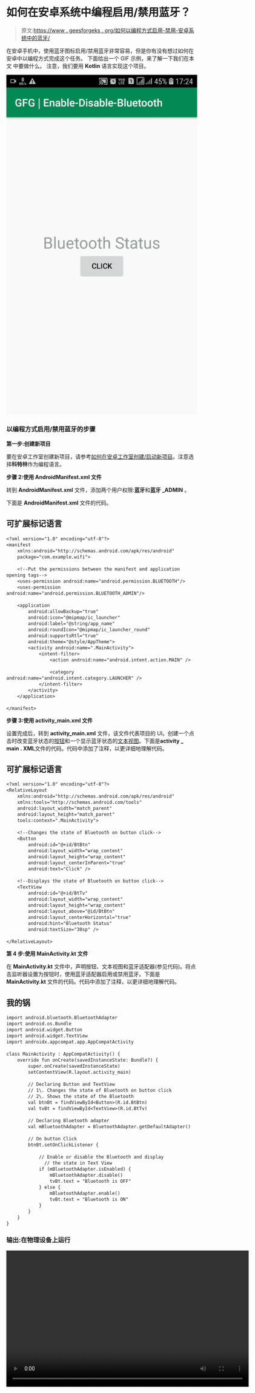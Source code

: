 # 如何在安卓系统中编程启用/禁用蓝牙？

> 原文:[https://www . geesforgeks . org/如何以编程方式启用-禁用-安卓系统中的蓝牙/](https://www.geeksforgeeks.org/how-to-programmatically-enable-disable-bluetooth-in-android/)

在安卓手机中，使用蓝牙图标启用/禁用蓝牙非常容易，但是你有没有想过如何在安卓中以编程方式完成这个任务。 下面给出一个 GIF 示例，来了解一下我们在本文 中要做什么。 注意，我们要用 **Kotlin** 语言实现这个项目。

![Sample GIF](img/0c114fc8ed1d7a772421b11808d69030.png)

### **以编程方式启用/禁用蓝牙的步骤**

**第一步:创建新项目**

要在安卓工作室创建新项目，请参考[如何在安卓工作室创建/启动新项目](https://www.geeksforgeeks.org/android-how-to-create-start-a-new-project-in-android-studio/)。注意选择**科特林**作为编程语言。

**步骤 2:使用 AndroidManifest.xml 文件**

转到 **AndroidManifest.xml** 文件，添加两个用户权限:**蓝牙**和**蓝牙 _ADMIN** 。

下面是 **AndroidManifest.xml** 文件的代码。

## 可扩展标记语言

```
<?xml version="1.0" encoding="utf-8"?>
<manifest
    xmlns:android="http://schemas.android.com/apk/res/android"
    package="com.example.wifi">

    <!--Put the permissions between the manifest and application opening tags-->
    <uses-permission android:name="android.permission.BLUETOOTH"/>
    <uses-permission android:name="android.permission.BLUETOOTH_ADMIN"/>

    <application
        android:allowBackup="true"
        android:icon="@mipmap/ic_launcher"
        android:label="@string/app_name"
        android:roundIcon="@mipmap/ic_launcher_round"
        android:supportsRtl="true"
        android:theme="@style/AppTheme">
        <activity android:name=".MainActivity">
            <intent-filter>
                <action android:name="android.intent.action.MAIN" />

                <category android:name="android.intent.category.LAUNCHER" />
            </intent-filter>
        </activity>
    </application>

</manifest>
```

**步骤 3:使用 activity_main.xml 文件**

设置完成后，转到 **activity_main.xml** 文件，该文件代表项目的 UI。创建一个点击时改变蓝牙状态的[按钮](https://www.geeksforgeeks.org/button-in-kotlin/)和一个显示蓝牙状态的[文本视图](https://www.geeksforgeeks.org/textview-in-kotlin/)。下面是**activity _ main . XML**文件的代码。代码中添加了注释，以更详细地理解代码。

## 可扩展标记语言

```
<?xml version="1.0" encoding="utf-8"?>
<RelativeLayout 
    xmlns:android="http://schemas.android.com/apk/res/android"
    xmlns:tools="http://schemas.android.com/tools"
    android:layout_width="match_parent"
    android:layout_height="match_parent"
    tools:context=".MainActivity">

    <!--Changes the state of Bluetooth on button click-->
    <Button
        android:id="@+id/BtBtn"
        android:layout_width="wrap_content"
        android:layout_height="wrap_content"
        android:layout_centerInParent="true"
        android:text="Click" />

    <!--Displays the state of Bluetooth on button click-->
    <TextView
        android:id="@+id/BtTv"
        android:layout_width="wrap_content"
        android:layout_height="wrap_content"
        android:layout_above="@id/BtBtn"
        android:layout_centerHorizontal="true"
        android:hint="Bluetooth Status"
        android:textSize="30sp" />

</RelativeLayout>
```

**第 4 步:使用 MainActivity.kt 文件**

在 **MainActivity.kt** 文件中，声明按钮、文本视图和蓝牙适配器(参见代码)。将点击监听器设置为按钮时，使用蓝牙适配器启用或禁用蓝牙。下面是 **MainActivity.kt** 文件的代码。代码中添加了注释，以更详细地理解代码。

## 我的锅

```
import android.bluetooth.BluetoothAdapter
import android.os.Bundle
import android.widget.Button
import android.widget.TextView
import androidx.appcompat.app.AppCompatActivity

class MainActivity : AppCompatActivity() {
    override fun onCreate(savedInstanceState: Bundle?) {
        super.onCreate(savedInstanceState)
        setContentView(R.layout.activity_main)

        // Declaring Button and TextView
        // 1\. Changes the state of Bluetooth on button click
        // 2\. Shows the state of the Bluetooth
        val btnBt = findViewById<Button>(R.id.BtBtn)
        val tvBt = findViewById<TextView>(R.id.BtTv)

        // Declaring Bluetooth adapter
        val mBluetoothAdapter = BluetoothAdapter.getDefaultAdapter()

        // On button Click
        btnBt.setOnClickListener {

            // Enable or disable the Bluetooth and display
              // the state in Text View
            if (mBluetoothAdapter.isEnabled) {
                mBluetoothAdapter.disable()
                tvBt.text = "Bluetooth is OFF"
            } else {
                mBluetoothAdapter.enable()
                tvBt.text = "Bluetooth is ON"
            }
        }
    }
}
```

### 输出:在物理设备上运行

<video class="wp-video-shortcode" id="video-494557-1" width="640" height="360" preload="metadata" controls=""><source type="video/mp4" src="https://media.geeksforgeeks.org/wp-content/uploads/20200919172559/2020_09_19_17_25_04_trim.mp4?_=1">[https://media.geeksforgeeks.org/wp-content/uploads/20200919172559/2020_09_19_17_25_04_trim.mp4](https://media.geeksforgeeks.org/wp-content/uploads/20200919172559/2020_09_19_17_25_04_trim.mp4)</video>
